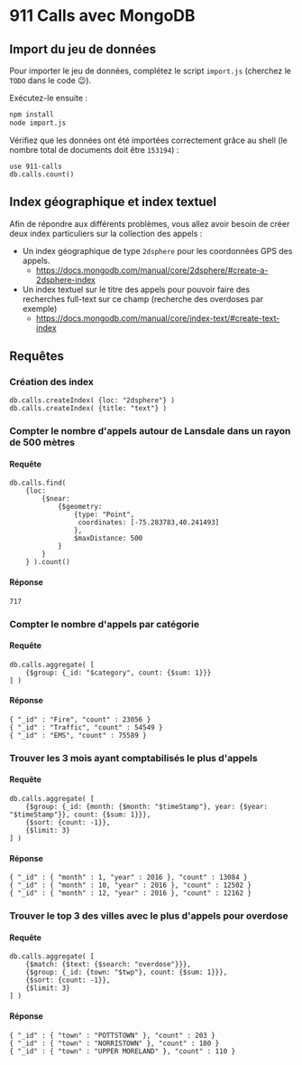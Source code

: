 # 911 Calls avec MongoDB

## Import du jeu de données

Pour importer le jeu de données, complétez le script `import.js` (cherchez le `TODO` dans le code :wink:).

Exécutez-le ensuite :

```bash
npm install
node import.js
```

Vérifiez que les données ont été importées correctement grâce au shell (le nombre total de documents doit être `153194`) :

```
use 911-calls
db.calls.count()
```

## Index géographique et index textuel

Afin de répondre aux différents problèmes, vous allez avoir besoin de créer deux index particuliers sur la collection des appels :

* Un index géographique de type `2dsphere` pour les coordonnées GPS des appels.
  * https://docs.mongodb.com/manual/core/2dsphere/#create-a-2dsphere-index
* Un index textuel sur le titre des appels pour pouvoir faire des recherches full-text sur ce champ (recherche des overdoses par exemple)
  * https://docs.mongodb.com/manual/core/index-text/#create-text-index

## Requêtes

### Création des index ###

```
db.calls.createIndex( {loc: "2dsphere"} )
db.calls.createIndex( {title: "text"} )
```

### Compter le nombre d'appels autour de Lansdale dans un rayon de 500 mètres

#### Requête ####

```
db.calls.find(
    {loc:
        {$near:
            {$geometry:
                {type: "Point",
                 coordinates: [-75.283783,40.241493]
                },
                $maxDistance: 500
            }
        }
    } ).count()
```

#### Réponse ####

```
717
```

### Compter le nombre d'appels par catégorie

#### Requête ####

```
db.calls.aggregate( [
    {$group: {_id: "$category", count: {$sum: 1}}}
] )
```

#### Réponse ####

```
{ "_id" : "Fire", "count" : 23056 }
{ "_id" : "Traffic", "count" : 54549 }
{ "_id" : "EMS", "count" : 75589 }
```

### Trouver les 3 mois ayant comptabilisés le plus d'appels

#### Requête ####

```
db.calls.aggregate( [
    {$group: {_id: {month: {$month: "$timeStamp"}, year: {$year: "$timeStamp"}}, count: {$sum: 1}}},
    {$sort: {count: -1}},
    {$limit: 3}
] )
```

#### Réponse ####

```
{ "_id" : { "month" : 1, "year" : 2016 }, "count" : 13084 }
{ "_id" : { "month" : 10, "year" : 2016 }, "count" : 12502 }
{ "_id" : { "month" : 12, "year" : 2016 }, "count" : 12162 }
```

### Trouver le top 3 des villes avec le plus d'appels pour overdose

#### Requête ####

```
db.calls.aggregate( [
    {$match: {$text: {$search: "overdose"}}},
    {$group: {_id: {town: "$twp"}, count: {$sum: 1}}},
    {$sort: {count: -1}},
    {$limit: 3}
] )
```

#### Réponse ####

```
{ "_id" : { "town" : "POTTSTOWN" }, "count" : 203 }
{ "_id" : { "town" : "NORRISTOWN" }, "count" : 180 }
{ "_id" : { "town" : "UPPER MORELAND" }, "count" : 110 }
```